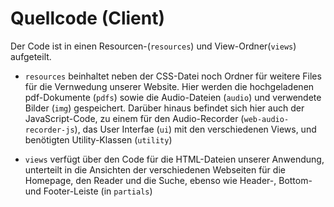 # Quellcode (Client)

Der Code ist in einen Resourcen-(`resources`) und View-Ordner(`views`) aufgeteilt.

- `resources` beinhaltet neben der CSS-Datei noch Ordner für weitere Files für die Vernwedung unserer Website.
   Hier werden die hochgeladenen pdf-Dokumente (`pdfs`) sowie die Audio-Dateien (`audio`) und verwendete Bilder (`img`) gespeichert.
   Darüber hinaus befindet sich hier auch der JavaScript-Code, zu einem für den Audio-Recorder (`web-audio-recorder-js`), das User Interfae (`ui`) mit den verschiedenen Views, und benötigten Utility-Klassen (`utility`)
   
- `views` verfügt über den Code für die HTML-Dateien unserer Anwendung, unterteilt in die Ansichten der verschiedenen Webseiten für die Homepage, den Reader und die Suche, ebenso wie Header-, Bottom- und Footer-Leiste (in `partials`)
